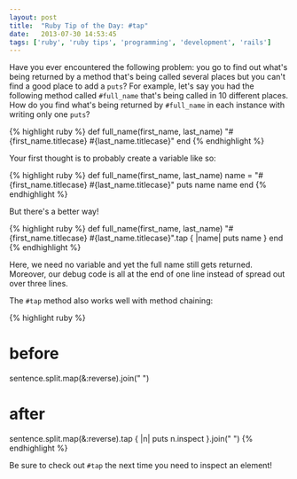 ```yaml
---
layout: post
title:  "Ruby Tip of the Day: #tap"
date:   2013-07-30 14:53:45
tags: ['ruby', 'ruby tips', 'programming', 'development', 'rails']
---
```


Have you ever encountered the following problem: you go to find out what's
being returned by a method that's being called several places but you can't
find a good place to add a `puts`? For example, let's say you had the following
method called `#full_name` that's being called in 10 different places. How do
you find what's being returned by `#full_name` in each instance with writing
only one `puts`?

{% highlight ruby %}
def full_name(first_name, last_name)
  "#{first_name.titlecase} #{last_name.titlecase}"
end
{% endhighlight %}

Your first thought is to probably create a variable like so:

{% highlight ruby %}
def full_name(first_name, last_name)
  name = "#{first_name.titlecase} #{last_name.titlecase}"
  puts name
  name
end
{% endhighlight %}

But there's a better way!

{% highlight ruby %}
def full_name(first_name, last_name)
  "#{first_name.titlecase} #{last_name.titlecase}".tap { |name| puts name }
end
{% endhighlight %}

Here, we need no variable and yet the full name still gets returned. Moreover,
our debug code is all at the end of one line instead of spread out over three
lines.

The `#tap` method also works well with method chaining:

{% highlight ruby %}
# before
sentence.split.map(&:reverse).join(" ")

# after
sentence.split.map(&:reverse).tap { |n| puts n.inspect }.join(" ")
{% endhighlight %}

Be sure to check out `#tap` the next time you need to inspect an element!
